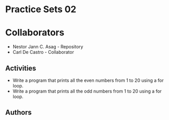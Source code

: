 # Practice Sets 02
# Collaborators
- Nestor Jann C. Asag - Repository 
- Carl De Castro - Collaborator

## Activities
- Write a program that prints all the even numbers from 1 to 20 using a for loop.
- Write a program that prints all the odd numbers from 1 to 20 using a for loop.

## Authors


